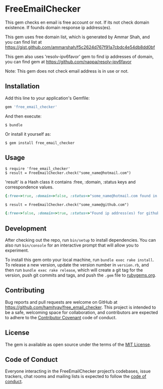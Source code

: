 # FreeEmailChecker

This gem checks en email is free account or not. If its not check domain existence. If founds domain response ip address(es).

This gem uses free domain list, which is generated by Ammar Shah, and you can find list at https://gist.github.com/ammarshah/f5c2624d767f91a7cbdc4e54db8dd0bf

This gem also uses 'resolv-ipv6favor' gem to find ip addresses of domain, you can find gem at https://github.com/nappa/resolv-ipv6favor

Note: This gem does not check email address is in use or not.

## Installation

Add this line to your application's Gemfile:

```ruby
gem 'free_email_checker'
```

And then execute:

    $ bundle

Or install it yourself as:

    $ gem install free_email_checker

## Usage

    $ require 'free_email_checker'
    $ result = FreeEmailChecker.check("some_name@hotmail.com")

'result' is a Hash class it contains :free, :domain, :status keys and correspondence values.

```ruby
{:free=>true, :domain=>false, :status=>"some_name@hotmail.com found in free email provider list."}

```
    $ result = FreeEmailChecker.check("some_name@github.com")

```ruby
{:free=>false, :domain=>true, :status=>"Found ip address(es) for github.com 192.30.253.113, 192.30.253.112, "}

```

## Development

After checking out the repo, run `bin/setup` to install dependencies. You can also run `bin/console` for an interactive prompt that will allow you to experiment.

To install this gem onto your local machine, run `bundle exec rake install`. To release a new version, update the version number in `version.rb`, and then run `bundle exec rake release`, which will create a git tag for the version, push git commits and tags, and push the `.gem` file to [rubygems.org](https://rubygems.org).

## Contributing

Bug reports and pull requests are welcome on GitHub at https://github.com/hamityay/free_email_checker. This project is intended to be a safe, welcoming space for collaboration, and contributors are expected to adhere to the [Contributor Covenant](http://contributor-covenant.org) code of conduct.

## License

The gem is available as open source under the terms of the [MIT License](https://opensource.org/licenses/MIT).

## Code of Conduct

Everyone interacting in the FreeEmailChecker project’s codebases, issue trackers, chat rooms and mailing lists is expected to follow the [code of conduct](https://github.com/[USERNAME]/free_email_checker/blob/master/CODE_OF_CONDUCT.md).
